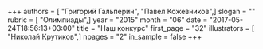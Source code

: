 +++
authors = [ "Григорий Гальперин", "Павел Кожевников",]
slogan = ""
rubric = [ "Олимпиады",]
year = "2015"
month = "06"
date = "2017-05-24T18:56:13+03:00"
title = "Наш конкурс"
first_page = "32"
illustrators = [ "Николай Крутиков",]
npages = "2"
in_sample = false
+++
